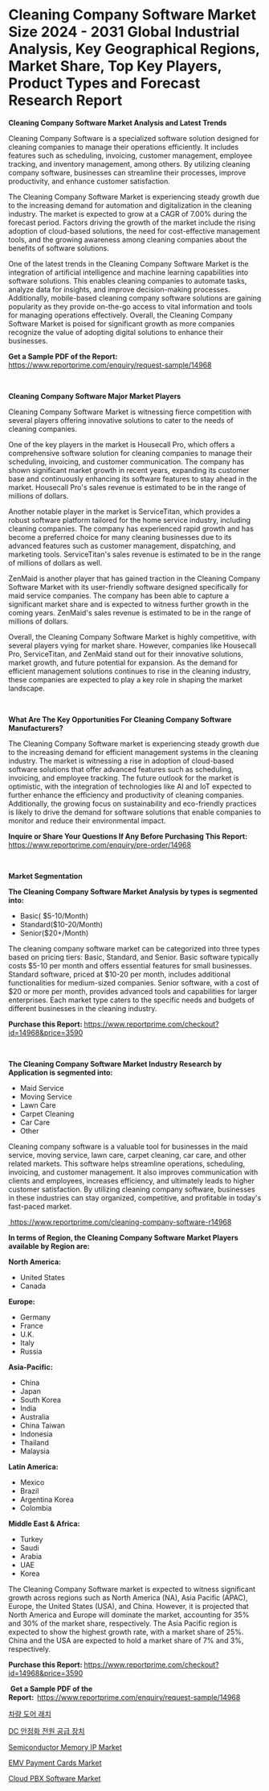 <p><h1>Cleaning Company Software Market Size 2024 - 2031 Global Industrial Analysis, Key Geographical Regions, Market Share, Top Key Players, Product Types and Forecast Research Report</h1></p><p><strong>Cleaning Company Software Market Analysis and Latest Trends</strong></p>
<p><p>Cleaning Company Software is a specialized software solution designed for cleaning companies to manage their operations efficiently. It includes features such as scheduling, invoicing, customer management, employee tracking, and inventory management, among others. By utilizing cleaning company software, businesses can streamline their processes, improve productivity, and enhance customer satisfaction.</p><p>The Cleaning Company Software Market is experiencing steady growth due to the increasing demand for automation and digitalization in the cleaning industry. The market is expected to grow at a CAGR of 7.00% during the forecast period. Factors driving the growth of the market include the rising adoption of cloud-based solutions, the need for cost-effective management tools, and the growing awareness among cleaning companies about the benefits of software solutions.</p><p>One of the latest trends in the Cleaning Company Software Market is the integration of artificial intelligence and machine learning capabilities into software solutions. This enables cleaning companies to automate tasks, analyze data for insights, and improve decision-making processes. Additionally, mobile-based cleaning company software solutions are gaining popularity as they provide on-the-go access to vital information and tools for managing operations effectively. Overall, the Cleaning Company Software Market is poised for significant growth as more companies recognize the value of adopting digital solutions to enhance their businesses.</p></p>
<p><strong>Get a Sample PDF of the Report:&nbsp;</strong> <a href="https://www.reportprime.com/enquiry/request-sample/14968">https://www.reportprime.com/enquiry/request-sample/14968</a></p>
<p>&nbsp;</p>
<p><strong>Cleaning Company Software Major Market Players</strong></p>
<p><p>Cleaning Company Software Market is witnessing fierce competition with several players offering innovative solutions to cater to the needs of cleaning companies. </p><p>One of the key players in the market is Housecall Pro, which offers a comprehensive software solution for cleaning companies to manage their scheduling, invoicing, and customer communication. The company has shown significant market growth in recent years, expanding its customer base and continuously enhancing its software features to stay ahead in the market. Housecall Pro's sales revenue is estimated to be in the range of millions of dollars.</p><p>Another notable player in the market is ServiceTitan, which provides a robust software platform tailored for the home service industry, including cleaning companies. The company has experienced rapid growth and has become a preferred choice for many cleaning businesses due to its advanced features such as customer management, dispatching, and marketing tools. ServiceTitan's sales revenue is estimated to be in the range of millions of dollars as well.</p><p>ZenMaid is another player that has gained traction in the Cleaning Company Software Market with its user-friendly software designed specifically for maid service companies. The company has been able to capture a significant market share and is expected to witness further growth in the coming years. ZenMaid's sales revenue is estimated to be in the range of millions of dollars.</p><p>Overall, the Cleaning Company Software Market is highly competitive, with several players vying for market share. However, companies like Housecall Pro, ServiceTitan, and ZenMaid stand out for their innovative solutions, market growth, and future potential for expansion. As the demand for efficient management solutions continues to rise in the cleaning industry, these companies are expected to play a key role in shaping the market landscape.</p></p>
<p>&nbsp;</p>
<p><strong>What Are The Key Opportunities For Cleaning Company Software Manufacturers?</strong></p>
<p><p>The Cleaning Company Software market is experiencing steady growth due to the increasing demand for efficient management systems in the cleaning industry. The market is witnessing a rise in adoption of cloud-based software solutions that offer advanced features such as scheduling, invoicing, and employee tracking. The future outlook for the market is optimistic, with the integration of technologies like AI and IoT expected to further enhance the efficiency and productivity of cleaning companies. Additionally, the growing focus on sustainability and eco-friendly practices is likely to drive the demand for software solutions that enable companies to monitor and reduce their environmental impact.</p></p>
<p><strong>Inquire or Share Your Questions If Any Before Purchasing This Report:</strong> <a href="https://www.reportprime.com/enquiry/pre-order/14968">https://www.reportprime.com/enquiry/pre-order/14968</a></p>
<p>&nbsp;</p>
<p><strong>Market Segmentation</strong></p>
<p><strong>The Cleaning Company Software Market Analysis by types is segmented into:</strong></p>
<p><ul><li>Basic( $5-10/Month)</li><li>Standard($10-20/Month)</li><li>Senior($20+/Month)</li></ul></p>
<p><p>The cleaning company software market can be categorized into three types based on pricing tiers: Basic, Standard, and Senior. Basic software typically costs $5-10 per month and offers essential features for small businesses. Standard software, priced at $10-20 per month, includes additional functionalities for medium-sized companies. Senior software, with a cost of $20 or more per month, provides advanced tools and capabilities for larger enterprises. Each market type caters to the specific needs and budgets of different businesses in the cleaning industry.</p></p>
<p><strong>Purchase this Report:&nbsp;</strong><a href="https://www.reportprime.com/checkout?id=14968&price=3590">https://www.reportprime.com/checkout?id=14968&price=3590</a></p>
<p>&nbsp;</p>
<p><strong>The Cleaning Company Software Market Industry Research by Application is segmented into:</strong></p>
<p><ul><li>Maid Service</li><li>Moving Service</li><li>Lawn Care</li><li>Carpet Cleaning</li><li>Car Care</li><li>Other</li></ul></p>
<p><p>Cleaning company software is a valuable tool for businesses in the maid service, moving service, lawn care, carpet cleaning, car care, and other related markets. This software helps streamline operations, scheduling, invoicing, and customer management. It also improves communication with clients and employees, increases efficiency, and ultimately leads to higher customer satisfaction. By utilizing cleaning company software, businesses in these industries can stay organized, competitive, and profitable in today's fast-paced market.</p></p>
<p><a href="https://www.reportprime.com/cleaning-company-software-r14968">&nbsp;https://www.reportprime.com/cleaning-company-software-r14968</a></p>
<p><strong>In terms of Region, the Cleaning Company Software Market Players available by Region are:</strong></p>
<p>
    <p> <strong> North America: </strong>
        <ul>
            <li>United States</li>
            <li>Canada</li>
        </ul>
        </p> 
    <p> <strong> Europe: </strong>
        <ul>
            <li>Germany</li>
            <li>France</li>
            <li>U.K.</li>
            <li>Italy</li>
            <li>Russia</li>
        </ul>
        </p> 
    <p> <strong> Asia-Pacific: </strong>
        <ul>
            <li>China</li>
            <li>Japan</li>
            <li>South Korea</li>
            <li>India</li>
            <li>Australia</li>
            <li>China Taiwan</li>
            <li>Indonesia</li>
            <li>Thailand</li>
            <li>Malaysia</li>
        </ul>
        </p> 
    <p> <strong> Latin America: </strong>
        <ul>
            <li>Mexico</li>
            <li>Brazil</li>
            <li>Argentina Korea</li>
            <li>Colombia</li>
        </ul>
        </p> 
    <p> <strong> Middle East & Africa: </strong>
        <ul>
            <li>Turkey</li>
            <li>Saudi</li>
            <li>Arabia</li>
            <li>UAE</li>
            <li>Korea</li>
        </ul>
    </p>
    </p>
<p><p>The Cleaning Company Software market is expected to witness significant growth across regions such as North America (NA), Asia Pacific (APAC), Europe, the United States (USA), and China. However, it is projected that North America and Europe will dominate the market, accounting for 35% and 30% of the market share, respectively. The Asia Pacific region is expected to show the highest growth rate, with a market share of 25%. China and the USA are expected to hold a market share of 7% and 3%, respectively.</p></p>
<p><strong>Purchase this Report: </strong><a href="https://www.reportprime.com/checkout?id=14968&price=3590">https://www.reportprime.com/checkout?id=14968&price=3590</a></p>
<p>&nbsp;<strong>Get a Sample PDF of the Report:&nbsp;&nbsp;</strong><a href="https://www.reportprime.com/enquiry/request-sample/14968">https://www.reportprime.com/enquiry/request-sample/14968</a></p>
<p><strong></strong></p>
<p><p><a href="https://github.com/darrellockm3ytan895656/Market-Research-Report-List-1/blob/main/804435175754.md">차량 도어 래치</a></p><p><a href="https://github.com/EthaWolf/Market-Research-Report-List-1/blob/main/401332875755.md">DC 안정화 전원 공급 장치</a></p><p><a href="https://www.linkedin.com/pulse/semiconductor-memory-ip-market-share-evolution-growth-trends-qbamf">Semiconductor Memory IP Market</a></p><p><a href="https://issuu.com/reportprime-2/docs/emv-payment-cards-market-size-2030.pptx">EMV Payment Cards Market</a></p><p><a href="https://github.com/Sinjinluong3e0awx2m195k76/Market-Research-Report-List-2/blob/main/cloud-pbx-software-market.md">Cloud PBX Software Market</a></p></p>